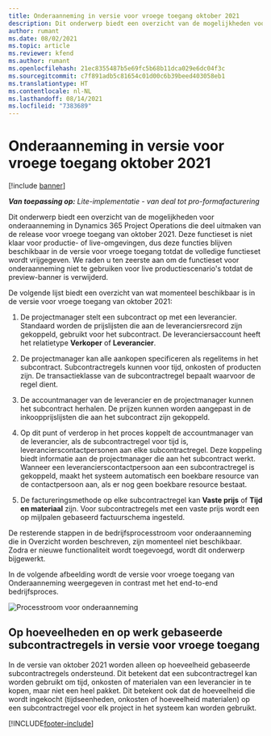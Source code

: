 ```yaml
---
title: Onderaanneming in versie voor vroege toegang oktober 2021
description: Dit onderwerp biedt een overzicht van de mogelijkheden voor onderaanneming in Project Operations die deel uitmaken van de release voor vroege toegang van oktober 2021.
author: rumant
ms.date: 08/02/2021
ms.topic: article
ms.reviewer: kfend
ms.author: rumant
ms.openlocfilehash: 21ec8355487b5e69fc5b68b11dca029e6dc04f3c
ms.sourcegitcommit: c7f891adb5c81654c01d00c6b39beed403058eb1
ms.translationtype: HT
ms.contentlocale: nl-NL
ms.lasthandoff: 08/14/2021
ms.locfileid: "7383689"
---
```

# <a name="subcontracting-in-october-2021-early-access-release"></a>Onderaanneming in versie voor vroege toegang oktober 2021

[!include [banner](../../includes/dataverse-preview.md)]

_**Van toepassing op:** Lite-implementatie - van deal tot pro-formafacturering_

Dit onderwerp biedt een overzicht van de mogelijkheden voor onderaanneming in Dynamics 365 Project Operations die deel uitmaken van de release voor vroege toegang van oktober 2021. Deze functieset is niet klaar voor productie- of live-omgevingen, dus deze functies blijven beschikbaar in de versie voor vroege toegang totdat de volledige functieset wordt vrijgegeven. We raden u ten zeerste aan om de functieset voor onderaanneming niet te gebruiken voor live productiescenario's totdat de preview-banner is verwijderd. 

De volgende lijst biedt een overzicht van wat momenteel beschikbaar is in de versie voor vroege toegang van oktober 2021:

1. De projectmanager stelt een subcontract op met een leverancier. Standaard worden de prijslijsten die aan de leveranciersrecord zijn gekoppeld, gebruikt voor het subcontract. De leveranciersaccount heeft het relatietype **Verkoper** of **Leverancier**.

2. De projectmanager kan alle aankopen specificeren als regelitems in het subcontract. Subcontractregels kunnen voor tijd, onkosten of producten zijn. De transactieklasse van de subcontractregel bepaalt waarvoor de regel dient.

3. De accountmanager van de leverancier en de projectmanager kunnen het subcontract herhalen. De prijzen kunnen worden aangepast in de inkoopprijslijsten die aan het subcontract zijn gekoppeld.

4. Op dit punt of verderop in het proces koppelt de accountmanager van de leverancier, als de subcontractregel voor tijd is, leverancierscontactpersonen aan elke subcontractregel. Deze koppeling biedt informatie aan de projectmanager die aan het subcontract werkt. Wanneer een leverancierscontactpersoon aan een subcontractregel is gekoppeld, maakt het systeem automatisch een boekbare resource van de contactpersoon aan, als er nog geen boekbare resource bestaat.

5. De factureringsmethode op elke subcontractregel kan **Vaste prijs** of **Tijd en materiaal** zijn. Voor subcontractregels met een vaste prijs wordt een op mijlpalen gebaseerd factuurschema ingesteld.

De resterende stappen in de bedrijfsprocesstroom voor onderaanneming die in Overzicht worden beschreven, zijn momenteel niet beschikbaar. Zodra er nieuwe functionaliteit wordt toegevoegd, wordt dit onderwerp bijgewerkt. 

In de volgende afbeelding wordt de versie voor vroege toegang van Onderaanneming weergegeven in contrast met het end-to-end bedrijfsproces.

![Processtroom voor onderaanneming](../media/SubcontractingEAFlow.png)  


## <a name="quantity-based-and-work-based-subcontract-lines-early-access-release"></a>Op hoeveelheden en op werk gebaseerde subcontractregels in versie voor vroege toegang
In de versie van oktober 2021 worden alleen op hoeveelheid gebaseerde subcontractregels ondersteund. Dit betekent dat een subcontractregel kan worden gebruikt om tijd, onkosten of materialen van een leverancier in te kopen, maar niet een heel pakket. Dit betekent ook dat de hoeveelheid die wordt ingekocht (tijdseenheden, onkosten of hoeveelheid materialen) op een subcontractregel voor elk project in het systeem kan worden gebruikt.



[!INCLUDE[footer-include](../../includes/footer-banner.md)]
